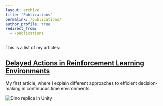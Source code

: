 ```yaml
---
layout: archive
title: "Publications"
permalink: /publications/
author_profile: true
redirect_from:
  - /publications
---
```


This is a list of my articles: 

## [Delayed Actions in Reinforcement Learning Environments](https://medium.com/@markelovdp/delayed-actions-in-reinforcement-learning-environments-16125a7d731c)

My first article, where I explain different approaches to efficient decision-making in continuous time environments.

![Dino replica in Unity](https://media.giphy.com/media/YOkl7ox9OMctplxaGg/giphy.gif)